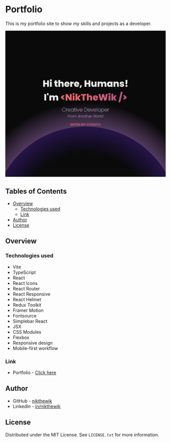 # Portfolio

This is my portfolio site to show my skills and projects as a developer.

![Portfolio preview](src/assets/img/preview-portfolio.jpg)

## Tables of Contents

- [Overview](#overview)
  - [Technologies used](#technologies-used)
  - [Link](#link)
- [Author](#author)
- [License](#license)

## Overview

### Technologies used

- Vite
- TypeScript
- React
- React Icons
- React Router
- React Responsive
- React Helmet
- Redux Toolkit
- Framer Motion
- Fontsource
- Simplebar React
- JSX
- CSS Modules
- Flexbox
- Responsive design
- Mobile-first workflow

### Link

- Portfolio - [Click here](https://nikthewik.netlify.app/)

## Author

- GitHub - [nikthewik](https://github.com/nikthewik)
- LinkedIn - [in/nikthewik](https://linkedin.com/in/nikthewik)

## License

Distributed under the MIT License. See `LICENSE.txt` for more information.
